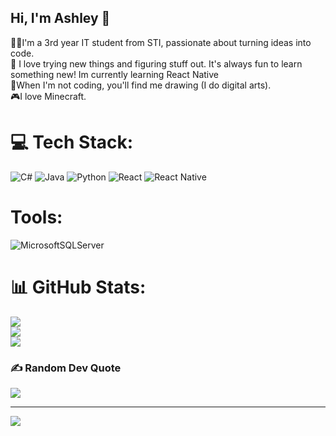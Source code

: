 ## Hi, I'm Ashley 👋

👨‍💻I'm a 3rd year IT student from STI, passionate about turning ideas into code. </br>
🌟 I love trying new things and figuring stuff out. It's always fun to learn something new! Im currently learning React Native</br>
🎨When I'm not coding, you'll find me drawing (I do digital arts). </br>
🎮I love Minecraft. </br>

# 💻 Tech Stack:
![C#](https://img.shields.io/badge/c%23-%23239120.svg?style=for-the-badge&logo=csharp&logoColor=white) ![Java](https://img.shields.io/badge/java-%23ED8B00.svg?style=for-the-badge&logo=openjdk&logoColor=white) ![Python](https://img.shields.io/badge/python-3670A0?style=for-the-badge&logo=python&logoColor=ffdd54) ![React](https://img.shields.io/badge/react-%2320232a.svg?style=for-the-badge&logo=react&logoColor=%2361DAFB) ![React Native](https://img.shields.io/badge/react_native-%2320232a.svg?style=for-the-badge&logo=react&logoColor=%2361DAFB) 

# Tools:
![MicrosoftSQLServer](https://img.shields.io/badge/Microsoft%20SQL%20Server-CC2927?style=for-the-badge&logo=microsoft%20sql%20server&logoColor=white) 

# 📊 GitHub Stats:
![](https://github-readme-stats.vercel.app/api?username=ashleyhi0-0&theme=dark&hide_border=false&include_all_commits=false&count_private=true)<br/>
![](https://nirzak-streak-stats.vercel.app/?user=ashleyhi0-0&theme=dark&hide_border=false)<br/>
![](https://github-readme-stats.vercel.app/api/top-langs/?username=ashleyhi0-0&theme=dark&hide_border=false&include_all_commits=false&count_private=true&layout=compact)

### ✍️ Random Dev Quote
![](https://quotes-github-readme.vercel.app/api?type=vetical&theme=radical)

---
[![](https://visitcount.itsvg.in/api?id=ashleyhi0-0&icon=0&color=0)](https://visitcount.itsvg.in)

<!-- Proudly created with GPRM ( https://gprm.itsvg.in ) -->
